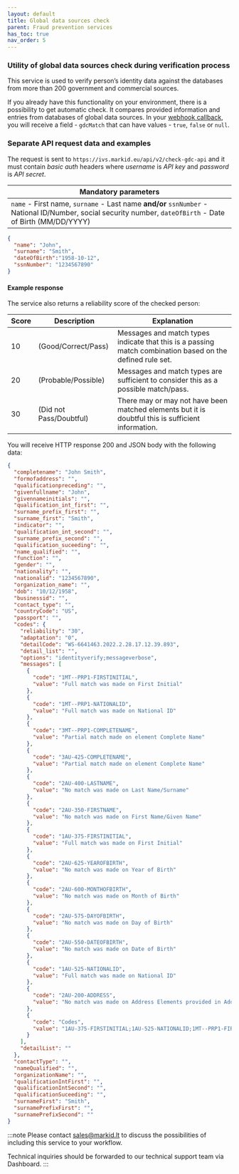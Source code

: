 ```yaml
---
layout: default
title: Global data sources check
parent: Fraud prevention services
has_toc: true
nav_order: 5
---
```


### Utility of global data sources check during verification process

This service is used to verify person’s identity data against the databases from more than 200 government and commercial sources.

If you already have this functionality on your environment, there is a possibility to get automatic check. It compares provided information and entries from databases of global data sources. In your [webhook callback](/pages/fraud-prevention-services/ResultCallback), you will receive a field - `gdcMatch` that can have values - `true`, `false` or `null`. 


### Separate API request data and examples

The request is sent to `https://ivs.markid.eu/api/v2/check-gdc-api` and it must contain *basic auth* headers where *username* is *API key* and *password* is *API secret*.

| Mandatory parameters                                                                                                             |
|----------------------------------------------------------------------------------------------------------------------------------|
| `name` - First name, `surname` - Last name **and/or** `ssnNumber` - National ID/Number, social security number, `dateOfBirth` - Date of Birth (MM/DD/YYYY) |

```json
{
  "name": "John",
  "surname": "Smith",
  "dateOfBirth":"1958-10-12",
  "ssnNumber": "1234567890"
}
```

#### Example response
The service also returns a reliability score of the checked person:

|Score|Description|Explanation|
|---|---|---|
10|(Good/Correct/Pass)|Messages and match types indicate that this is a passing match combination based on the defined rule set.|
20 | (Probable/Possible) | Messages and match types are sufficient to consider this as a possible match/pass.|
30 | (Did not Pass/Doubtful) | There may or may not have been matched elements but it is doubtful this is sufficient information.|

You will receive HTTP response 200 and JSON body with the following data:

```json
{
  "completename": "John Smith",
  "formofaddress": "",
  "qualificationpreceding": "",
  "givenfullname": "John",
  "givennameinitials": "",
  "qualification_int_first": "",
  "surname_prefix_first": "",
  "surname_first": "Smith",
  "indicator": "",
  "qualification_int_second": "",
  "surname_prefix_second": "",
  "qualification_suceeding": "",
  "name_qualified": "",
  "function": "",
  "gender": "",
  "nationality": "",
  "nationalid": "1234567890",
  "organization_name": "",
  "dob": "10/12/1958",
  "businessid": "",
  "contact_type": "",
  "countryCode": "US",
  "passport": "",
  "codes": {
    "reliability": "30",
    "adaptation": "0",
    "detailCode": "WS-6641463.2022.2.28.17.12.39.893",
    "detail_list": "",
    "options": "identityverify;messageverbose",
    "messages": [
      {
        "code": "1MT--PRP1-FIRSTINITIAL",
        "value": "Full match was made on First Initial"
      },
      {
        "code": "1MT--PRP1-NATIONALID",
        "value": "Full match was made on National ID"
      },
      {
        "code": "3MT--PRP1-COMPLETENAME",
        "value": "Partial match made on element Complete Name"
      },
      {
        "code": "3AU-425-COMPLETENAME",
        "value": "Partial match made on element Complete Name"
      },
      {
        "code": "2AU-400-LASTNAME",
        "value": "No match was made on Last Name/Surname"
      },
      {
        "code": "2AU-350-FIRSTNAME",
        "value": "No match was made on First Name/Given Name"
      },
      {
        "code": "1AU-375-FIRSTINITIAL",
        "value": "Full match was made on First Initial"
      },
      {
        "code": "2AU-625-YEAROFBIRTH",
        "value": "No match was made on Year of Birth"
      },
      {
        "code": "2AU-600-MONTHOFBIRTH",
        "value": "No match was made on Month of Birth"
      },
      {
        "code": "2AU-575-DAYOFBIRTH",
        "value": "No match was made on Day of Birth"
      },
      {
        "code": "2AU-550-DATEOFBIRTH",
        "value": "No match was made on Date of Birth"
      },
      {
        "code": "1AU-525-NATIONALID",
        "value": "Full match was made on National ID"
      },
      {
        "code": "2AU-200-ADDRESS",
        "value": "No match was made on Address Elements provided in Address Lines"
      },
      {
        "code": "Codes",
        "value": "1AU-375-FIRSTINITIAL;1AU-525-NATIONALID;1MT--PRP1-FIRSTINITIAL;1MT--PRP1-NATIONALID;2AU-200-ADDRESS;2AU-350-FIRSTNAME;2AU-400-LASTNAME;2AU-550-DATEOFBIRTH;2AU-575-DAYOFBIRTH;2AU-600-MONTHOFBIRTH;2AU-625-YEAROFBIRTH;3AU-425-COMPLETENAME;3MT--PRP1-COMPLETENAME;"
      }
    ],
    "detailList": ""
  },
  "contactType": "",
  "nameQualified": "",
  "organizationName": "",
  "qualificationIntFirst": "",
  "qualificationIntSecond": "",
  "qualificationSuceeding": "",
  "surnameFirst": "Smith",
  "surnamePrefixFirst": "",
  "surnamePrefixSecond": ""
}
```

:::note
Please contact sales@markid.lt to discuss the possibilities of including this service to your workflow.

Technical inquiries should be forwarded to our technical support team via Dashboard. 
:::
